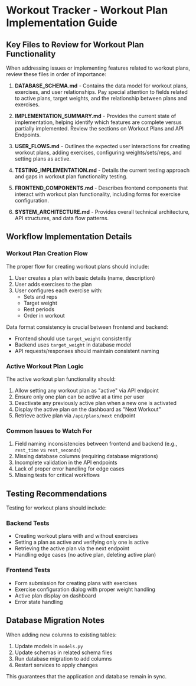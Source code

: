 # Workout Tracker - Workout Plan Implementation Guide

## Key Files to Review for Workout Plan Functionality

When addressing issues or implementing features related to workout plans, review these files in order of importance:

1. **DATABASE_SCHEMA.md** - Contains the data model for workout plans, exercises, and user relationships. Pay special attention to fields related to active plans, target weights, and the relationship between plans and exercises.

2. **IMPLEMENTATION_SUMMARY.md** - Provides the current state of implementation, helping identify which features are complete versus partially implemented. Review the sections on Workout Plans and API Endpoints.

3. **USER_FLOWS.md** - Outlines the expected user interactions for creating workout plans, adding exercises, configuring weights/sets/reps, and setting plans as active.

4. **TESTING_IMPLEMENTATION.md** - Details the current testing approach and gaps in workout plan functionality testing.

5. **FRONTEND_COMPONENTS.md** - Describes frontend components that interact with workout plan functionality, including forms for exercise configuration.

6. **SYSTEM_ARCHITECTURE.md** - Provides overall technical architecture, API structures, and data flow patterns.

## Workflow Implementation Details

### Workout Plan Creation Flow

The proper flow for creating workout plans should include:

1. User creates a plan with basic details (name, description)
2. User adds exercises to the plan
3. User configures each exercise with:
   - Sets and reps
   - Target weight
   - Rest periods
   - Order in workout

Data format consistency is crucial between frontend and backend:
- Frontend should use `target_weight` consistently
- Backend uses `target_weight` in database model
- API requests/responses should maintain consistent naming

### Active Workout Plan Logic

The active workout plan functionality should:

1. Allow setting any workout plan as "active" via API endpoint
2. Ensure only one plan can be active at a time per user
3. Deactivate any previously active plan when a new one is activated
4. Display the active plan on the dashboard as "Next Workout"
5. Retrieve active plan via `/api/plans/next` endpoint

### Common Issues to Watch For

1. Field naming inconsistencies between frontend and backend (e.g., `rest_time` vs `rest_seconds`)
2. Missing database columns (requiring database migrations)
3. Incomplete validation in the API endpoints
4. Lack of proper error handling for edge cases
5. Missing tests for critical workflows

## Testing Recommendations

Testing for workout plans should include:

### Backend Tests
- Creating workout plans with and without exercises
- Setting a plan as active and verifying only one is active
- Retrieving the active plan via the next endpoint
- Handling edge cases (no active plan, deleting active plan)

### Frontend Tests
- Form submission for creating plans with exercises
- Exercise configuration dialog with proper weight handling
- Active plan display on dashboard
- Error state handling

## Database Migration Notes

When adding new columns to existing tables:
1. Update models in `models.py`
2. Update schemas in related schema files
3. Run database migration to add columns
4. Restart services to apply changes

This guarantees that the application and database remain in sync. 